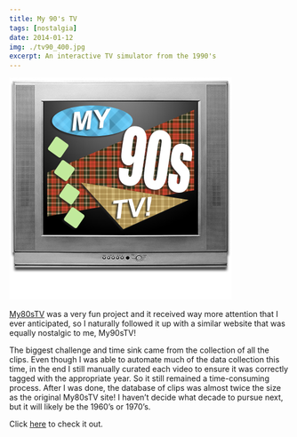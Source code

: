 ```yaml
---
title: My 90's TV
tags: [nostalgia]
date: 2014-01-12
img: ./tv90_400.jpg
excerpt: An interactive TV simulator from the 1990's
---
```


<img class="aligncenter" src="./tv90_400.jpg" alt="" />

[My80sTV](https://my80stv.com) was a very fun project and it received way more attention that I ever anticipated, so I naturally followed it up with a similar website that was equally nostalgic to me, My90sTV!

The biggest challenge and time sink came from the collection of all the clips. Even though I was able to automate much of the data collection this time, in the end I still manually curated each video to ensure it was correctly tagged with the appropriate year. So it still remained a time-consuming process. After I was done, the database of clips was almost twice the size as the original My80sTV site! I haven’t decide what decade to pursue next, but it will likely be the 1960’s or 1970’s.

Click [here](https://my90stv.com) to check it out.
